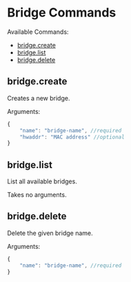 # Bridge Commands

Available Commands:

- [bridge.create](#create)
- [bridge.list](#list)
- [bridge.delete](#delete)


<a id="create"></a>
## bridge.create

Creates a new bridge.

Arguments:
```javascript
{
    "name": "bridge-name", //required
    "hwaddr": "MAC address" //optional
}
```

<a id="list"></a>
## bridge.list

List all available bridges.

Takes no arguments.


<a id="delete"></a>
## bridge.delete

Delete the given bridge name.

Arguments:
```javascript
{
    "name": "bridge-name", //required
}
```
